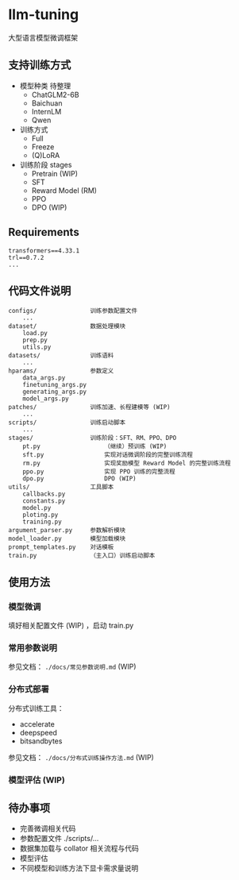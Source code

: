 # llm-tuning

大型语言模型微调框架

## 支持训练方式

* 模型种类 待整理
  * ChatGLM2-6B
  * Baichuan
  * InternLM
  * Qwen
* 训练方式
  * Full
  * Freeze
  * (Q)LoRA
* 训练阶段 stages
  * Pretrain (WIP)
  * SFT
  * Reward Model (RM)
  * PPO
  * DPO (WIP)

## Requirements

```
transformers==4.33.1
trl==0.7.2
...
```

## 代码文件说明

```
configs/               训练参数配置文件
    ...
dataset/               数据处理模块
    load.py
    prep.py
    utils.py
datasets/              训练语料
    ...
hparams/               参数定义
    data_args.py
    finetuning_args.py
    generating_args.py
    model_args.py
patches/               训练加速、长程建模等 (WIP)
    ...
scripts/               训练启动脚本
    ...
stages/                训练阶段：SFT、RM、PPO、DPO
    pt.py                  （继续）预训练 (WIP)
    sft.py                 实现对话微调阶段的完整训练流程
    rm.py                  实现奖励模型 Reward Model 的完整训练流程
    ppo.py                 实现 PPO 训练的完整流程
    dpo.py                 DPO (WIP)
utils/                 工具脚本
    callbacks.py
    constants.py
    model.py
    ploting.py
    training.py
argument_parser.py     参数解析模块
model_loader.py        模型加载模块
prompt_templates.py    对话模板
train.py               （主入口）训练启动脚本
```

## 使用方法

### 模型微调

填好相关配置文件 (WIP) ，启动 train.py

### 常用参数说明

参见文档：
`./docs/常见参数说明.md` (WIP)

### 分布式部署

分布式训练工具：
* accelerate
* deepspeed
* bitsandbytes

参见文档：
`./docs/分布式训练操作方法.md` (WIP)

### 模型评估 (WIP)

## 待办事项

* 完善微调相关代码
* 参数配置文件 ./scripts/...
* 数据集加载与 collator 相关流程与代码
* 模型评估
* 不同模型和训练方法下显卡需求量说明